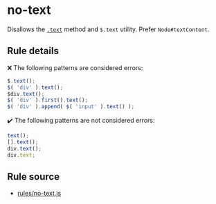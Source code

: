# no-text

Disallows the [`.text`](https://api.jquery.com/text/) method and `$.text` utility. Prefer `Node#textContent`.

## Rule details

❌ The following patterns are considered errors:
```js
$.text();
$( 'div' ).text();
$div.text();
$( 'div' ).first().text();
$( 'div' ).append( $( 'input' ).text() );
```

✔️ The following patterns are not considered errors:
```js
text();
[].text();
div.text();
div.text;
```
## Rule source

* [rules/no-text.js](../rules/no-text.js)
